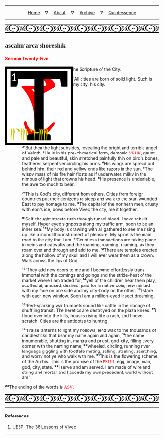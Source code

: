 
---

<!--- Local CSS Font Loading -->

<style>
@font-face {
    font-family: HayghinDaedric;
    src: url('../../../../../assets/fonts/ttf/HayghinDaedric.ttf') format('truetype');
    font-weight: medium;
    font-style: normal;
}
</style>

<!--- Jekyll Page Links -->

<center>
<a href="../../../../../index.html">Home</a>
&emsp;&nabla;&emsp;
<a href="../../../../about/index.html">About</a>
&emsp;&nabla;&emsp;
<a href="../../../../archive/index.html">Archive</a>
&emsp;&nabla;&emsp;
<a href="../../../index.html">Quintessence</a>
</center>

<!--- Markdown Body Below: -->

---

<img align="center" alt="Bordering" src="../../../../../assets/images/symbols/velothi_pattern_long_by_lukkar.svg">

## <span style="font-family:HayghinDaedric">ascahn'arca'shoreshik</span>

#### <span style="color:red">Sermon Twenty-Five</span>

<img align="left" alt="T" src="../../../project/resources/initials/svg/vivec/initial_25.svg">he Scripture of the City:

'All cities are born of solid light. Such is my city, his city.

<span style="display:inline-block;padding-left:4em"><b>&sup2;</b>'But then the light subsides, revealing the bright and terrible angel of Veloth.
<b>&sup3;</b>He is in his pre-chimerical form, demonic
<span style="font-family:HayghinDaedric;color:red">VEHK</span>,
gaunt and pale and beautiful, skin stretched painfully thin on bird's bones, feathered serpents encircling his arms.
<b>&#8308;</b>His wings are spread out behind him, their red and yellow ends like razors in the sun.
<b>&#8309;</b>The wispy mass of his fire hair floats as if underwater, milky in the nimbus of light that crowns his head.
<b>&#8310;</b>His presence is undeniable, the awe too much to bear.</span>

<span style="display:inline-block;padding-left:4em"><b>&#8311;</b>'This is God's city, different from others. Cities from foreign countries put their denizens to sleep and walk to the star-wounded East to pay homage to me.
<b>&#8312;</b>The capital of the northern men, crusty with eon's ice, bows before Vivec the city, me it together.</span>

<span style="display:inline-block;padding-left:4em"><b>&#8313;</b>'Self-thought streets rush through tunnel blood. I have rebuilt myself. Hyper eyed signposts along my traffic arm, soon to be an inner sea.
<b>&sup1;&#8304;</b>My body is crawling with all gathered to see me rising up like a monolithic instrument of pleasure. My spine is the main road to the city that I am.
<b>&sup1;&sup1;</b>Countless transactions are taking place in veins and catwalks and the roaming, roaming, roaming, as they roam over and through and add to me.
<b>&sup1;&sup2;</b>There are temples erected along the hollow of my skull and I will ever wear them as a crown. Walk across the lips of God.</span>

<span style="display:inline-block;padding-left:4em"><b>&sup1;&sup3;</b>'They add new doors to me and I become effortlessly trans-immortal with the comings and goings and the stride-heat of the market where I am traded for,
<b>&sup1;&#8308;</b>yell of the children hear them play, scoffed at, amused, desired, paid for in native coin, new minted with my face on one side and my city-body on the other.
<b>&sup1;&#8309;</b>I stare with each new window. Soon I am a million-eyed insect dreaming.</span>

<span style="display:inline-block;padding-left:4em"><b>&sup1;&#8310;</b>'Red-sparking war trumpets sound like cattle in the ribcage of shuffling transit. The heretics are destroyed on the plaza knees.
<b>&sup1;&#8311;</b>I flood over into the hills, houses rising like a rash, and I never scratch. Cities are the antidotes to hunting.</span>

<span style="display:inline-block;padding-left:4em"><b>&sup1;&#8312;</b>'I raise lanterns to light my hollows, lend wax to the thousands of candlesticks that bear my name again and again,
<b>&sup1;&#8313;</b>the name innumerable, shutting in, mantra and priest, god-city, filling every corner with the naming name,
<b>&sup2;&#8304;</b>wheeled, circling, running river language giggling with footfalls mating, selling, stealing, searching, and worry not ye who walk with me.
<b>&sup2;&sup1;</b>This is the flowering scheme of the Aurbis. This is the promise of the
<span style="font-family:HayghinDaedric;color:red">PSJJJJ</span>:
egg, image, man, god, city, state.
<b>&sup2;&sup2;</b>I serve and am served. I am made of wire and string and mortar and I accede my own precedent, world without am.'</span>

<b>&sup2;&sup3;</b>The ending of the words is
<span style="font-family:HayghinDaedric;color:red">ASV</span>.

<img align="center" alt="Bordering" src="../../../../../assets/images/symbols/velothi_pattern_long_by_lukkar.svg">

---

#### References

1. [UESP: The 36 Lessons of Vivec][1]

[1]: https://en.uesp.net/wiki/Morrowind:36_Lessons_of_Vivec,_Sermon_25

---
